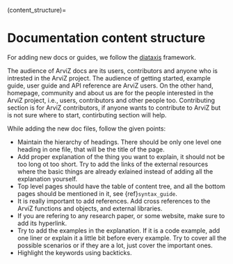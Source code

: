(content_structure)=
# Documentation content structure

For adding new docs or guides, we follow the [diataxis](https://diataxis.fr/) framework.

The audience of ArviZ docs are its users, contributors and anyone who is intrested in the ArviZ project.
The audience of getting started, example guide, user guide and API reference are ArviZ users. On the other hand, homepage, community and about us are for the people interested in the ArviZ project, i.e., users, contributors and other people too.
Contributing section is for ArviZ contributors, if anyone wants to contribute to ArviZ but is not sure where to start, contirbuting section will help.

While adding the new doc files, follow the given points:

* Maintain the hierarchy of headings. There should be only one level one heading in one file, that will be the title of the page.
* Add proper explanation of the thing you want to explain, it should not be too long ot too short. Try to add the links of the external resources where the basic things are already exlained instead of adding all the explanation yourself.
* Top level pages should have the table of content tree, and all the bottom pages should be mentioned in it, see {ref}`syntax_guide`.
* It is really important to add references. Add cross references to the ArviZ functions and objects, and external libraries.
* If you are refering to any research paper, or some website, make sure to add its hyperlink.
* Try to add the examples in the explanation. If it is a code example, add one liner or explain it a little bit before every example. Try to cover all the possible scenarios or if they are a lot, just cover the important ones.
* Highlight the keywords using backticks.


